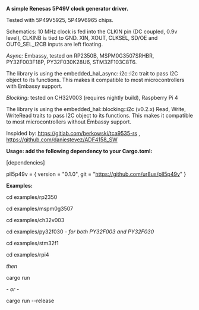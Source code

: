 **A simple Renesas 5P49V clock generator driver.**

Tested with 5P49V5925, 5P49V6965 chips.

Schematics: 10 MHz clock is fed into the CLKIN pin (DC coupled, 0.9v level), CLKINB is tied to GND. XIN, XOUT, CLKSEL, SD/OE and OUT0_SEL_I2CB inputs are left floating. 

*Async:* Embassy, tested on RP2350B, MSPM0G3507SRHBR, PY32F003F18P, PY32F030K28U6, STM32F103C8T6.

The library is using the embedded_hal_async::i2c::I2c trait to pass I2C object to its functions. This makes it compatible to most microcontrollers with Embassy support.

*Blocking:* tested on CH32V003 (requires nightly build), Raspberry Pi 4

The library is using the embedded_hal::blocking::i2c (v0.2.x) Read, Write, WriteRead traits to pass I2C object to its functions. This makes it compatible to most microcontrollers without Embassy support.


Inspided by: https://gitlab.com/berkowski/tca9535-rs , https://github.com/daniestevez/ADF4158_SW 

**Usage: add the following dependency to your Cargo.toml:**

[dependencies]

pll5p49v = { version = "0.1.0", git = "https://github.com/ur8us/pll5p49v" }

**Examples:**

cd examples/rp2350

cd examples/mspm0g3507

cd examples/ch32v003

cd examples/py32f030   *- for both PY32F003 and PY32F030*

cd examples/stm32f1

cd examples/rpi4

*then*

cargo run 

*- or -*

cargo run --release
